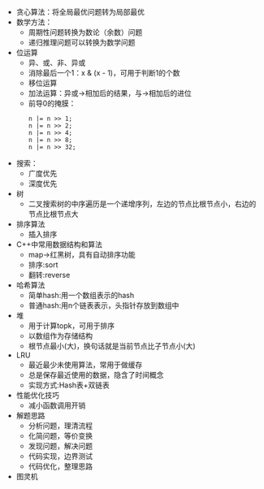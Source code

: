 * 贪心算法：将全局最优问题转为局部最优
* 数学方法：
  * 周期性问题转换为数论（余数）问题
  * 递归推理问题可以转换为数学问题
* 位运算
  * 异、或、非、异或
  * 消除最后一个1：x & (x - 1)，可用于判断1的个数
  * 移位运算
  * 加法运算：异或->相加后的结果，与->相加后的进位
  * 前导0的掩膜：
    ```
    n |= n >> 1; 
    n |= n >> 2; 
    n |= n >> 4; 
    n |= n >> 8; 
    n |= n >> 32;
    ```
* 搜索：
  * 广度优先
  * 深度优先
* 树
  * 二叉搜索树的中序遍历是一个递增序列，左边的节点比根节点小，右边的节点比根节点大
* 排序算法
  * 插入排序
* C++中常用数据结构和算法
  * map->红黑树，具有自动排序功能
  * 排序:sort
  * 翻转:reverse
* 哈希算法
  * 简单hash:用一个数组表示的hash
  * 普通hash:用n个链表表示，头指针存放到数组中
* 堆
  * 用于计算topk，可用于排序
  * 以数组作为存储结构
  * 根节点最小(大)，换句话就是当前节点比子节点小(大)
* LRU
  * 最近最少未使用算法，常用于做缓存
  * 总是保存最近使用的数据，隐含了时间概念
  * 实现方式:Hash表+双链表
* 性能优化技巧
  * 减小函数调用开销
* 解题思路
  * 分析问题，理清流程
  * 化简问题，等价变换
  * 发现问题，解决问题
  * 代码实现，边界测试
  * 代码优化，整理思路
* 图灵机